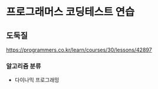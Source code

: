 # 프로그래머스 코딩테스트 연습

## 도둑질

<a href="https://programmers.co.kr/learn/courses/30/lessons/42897">https://programmers.co.kr/learn/courses/30/lessons/42897</a>

### 알고리즘 분류

- 다이나믹 프로그래밍
